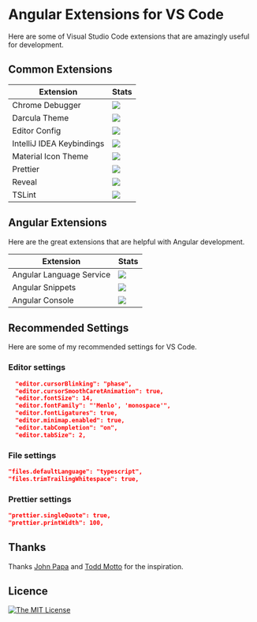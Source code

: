 # Angular Extensions for VS Code

Here are some of Visual Studio Code extensions that are amazingly useful for development.

## Common Extensions

| Extension | Stats |
| --------- | ----- |
| Chrome Debugger | [![](https://vsmarketplacebadge.apphb.com/version-short/msjsdiag.debugger-for-chrome.svg?color=blue&style=?style=for-the-badge&logo=visual-studio-code)](https://marketplace.visualstudio.com/items?itemName=msjsdiag.debugger-for-chrome) |
| Darcula Theme | [![](https://vsmarketplacebadge.apphb.com/version-short/rokoroku.vscode-theme-darcula.svg?color=blue&style=?style=for-the-badge&logo=visual-studio-code)](https://marketplace.visualstudio.com/items?itemName=rokoroku.vscode-theme-darcula) |
| Editor Config | [![](https://vsmarketplacebadge.apphb.com/version-short/EditorConfig.EditorConfig.svg?color=blue&style=?style=for-the-badge&logo=visual-studio-code)](https://marketplace.visualstudio.com/items?itemName=EditorConfig.EditorConfig) |
| IntelliJ IDEA Keybindings | [![](https://vsmarketplacebadge.apphb.com/version-short/k--kato.intellij-idea-keybindings.svg?color=blue&style=?style=for-the-badge&logo=visual-studio-code)](https://marketplace.visualstudio.com/items?itemName=k--kato.intellij-idea-keybindings)|
| Material Icon Theme | [![](https://vsmarketplacebadge.apphb.com/version-short/pkief.material-icon-theme.svg?color=blue&style=?style=for-the-badge&logo=visual-studio-code)](https://marketplace.visualstudio.com/items?itemName=pkief.material-icon-theme) |
| Prettier | [![](https://vsmarketplacebadge.apphb.com/version-short/esbenp.prettier-vscode.svg?color=blue&style=?style=for-the-badge&logo=visual-studio-code)](https://marketplace.visualstudio.com/items?itemName=esbenp.prettier-vscode) |
| Reveal | [![](https://vsmarketplacebadge.apphb.com/version-short/smulyono.reveal.svg?color=blue&style=?style=for-the-badge&logo=visual-studio-code)](https://marketplace.visualstudio.com/items?itemName=smulyono.reveal) |
| TSLint | [![](https://vsmarketplacebadge.apphb.com/version-short/ms-vscode.vscode-typescript-tslint-plugin.svg?color=blue&style=?style=for-the-badge&logo=visual-studio-code)](https://marketplace.visualstudio.com/items?itemName=ms-vscode.vscode-typescript-tslint-plugin) |

## Angular Extensions
Here are the great extensions that are helpful with Angular development.

| Extension | Stats |
| --------- | ----- |
| Angular Language Service | [![](https://vsmarketplacebadge.apphb.com/version-short/Angular.ng-template.svg?color=blue&style=?style=for-the-badge&logo=visual-studio-code)](https://marketplace.visualstudio.com/items?itemName=Angular.ng-template) |
| Angular Snippets | [![](https://vsmarketplacebadge.apphb.com/version-short/johnpapa.Angular2.svg?color=blue&style=?style=for-the-badge&logo=visual-studio-code)](https://marketplace.visualstudio.com/items?itemName=johnpapa.Angular2) |
| Angular Console | [![](https://vsmarketplacebadge.apphb.com/version-short/nrwl.angular-console.svg?color=blue&style=?style=for-the-badge&logo=visual-studio-code)](https://marketplace.visualstudio.com/items?itemName=nrwl.angular-console) |

## Recommended Settings
Here are some of my recommended settings for VS Code.

### Editor settings

```json
  "editor.cursorBlinking": "phase",
  "editor.cursorSmoothCaretAnimation": true,
  "editor.fontSize": 14,
  "editor.fontFamily": "'Menlo', 'monospace'",
  "editor.fontLigatures": true,
  "editor.minimap.enabled": true,
  "editor.tabCompletion": "on",
  "editor.tabSize": 2,
```

### File settings

```json
"files.defaultLanguage": "typescript",
"files.trimTrailingWhitespace": true,
```

### Prettier settings

```json
"prettier.singleQuote": true,
"prettier.printWidth": 100,
```

## Thanks
Thanks [John Papa](https://github.com/johnpapa) and [Todd Motto](https://github.com/toddmotto) for the inspiration.

## Licence
[![The MIT License](https://img.shields.io/badge/license-MIT-orange.svg?color=blue&style=flat-square)](http://opensource.org/licenses/MIT)
